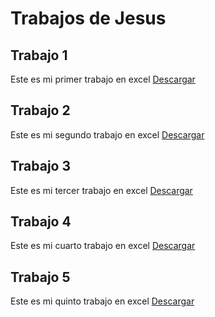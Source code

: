 # Trabajos de Jesus

## Trabajo 1
Este es mi primer trabajo en excel
[Descargar](./trabajos/Excel08.xlsx)

## Trabajo 2
Este es mi segundo trabajo en excel
[Descargar](./trabajos/Excel09.xlsx)

## Trabajo 3
Este es mi tercer trabajo en excel
[Descargar](./trabajos/Excel10y11.xlsx)

## Trabajo 4
Este es mi cuarto trabajo en excel
[Descargar](./trabajos/Excel12.xlsx)

## Trabajo 5
Este es mi quinto trabajo en excel
[Descargar](./trabajos/Excel13.xlsx)
